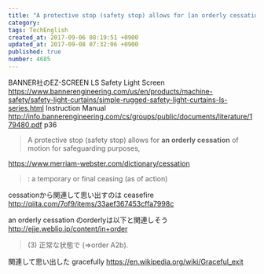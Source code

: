 ```yaml
---
title: "A protective stop (safety stop) allows for [an orderly cessation] of motion for safeguarding purposes,"
category: 
tags: TechEnglish
created_at: 2017-09-06 08:19:51 +0900
updated_at: 2017-09-08 07:32:06 +0900
published: true
number: 4685
---
```


BANNER社のEZ-SCREEN LS Safety Light Screen
https://www.bannerengineering.com/us/en/products/machine-safety/safety-light-curtains/simple-rugged-safety-light-curtains-ls-series.html
Instruction Manual
http://info.bannerengineering.com/cs/groups/public/documents/literature/179480.pdf
p36

> A protective stop (safety stop) allows for **an orderly cessation** of motion for safeguarding purposes,

https://www.merriam-webster.com/dictionary/cessation
> :  a temporary or final ceasing (as of action)

cessationから関連して思い出すのは ceasefire
http://qiita.com/7of9/items/33aef367453cffa7998c

an orderly cessation
のorderlyは以下と関連しそう
http://ejje.weblio.jp/content/in+order
> (3) 正常な状態で (⇒order A2b).

関連して思い出した gracefully
https://en.wikipedia.org/wiki/Graceful_exit



